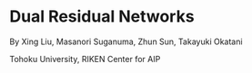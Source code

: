 # Dual Residual Networks
By Xing Liu, Masanori Suganuma, Zhun Sun, Takayuki Okatani 

Tohoku University, RIKEN Center for AIP
